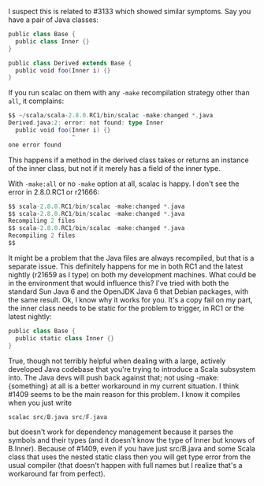 I suspect this is related to #3133 which showed similar symptoms.  Say you have a pair of Java classes:
```scala
public class Base {
  public class Inner {}
}

public class Derived extends Base {
  public void foo(Inner i) {}
}
```
If you run scalac on them with any `-make` recompilation strategy other than `all`, it complains:
```scala
$$ ~/scala/scala-2.8.0.RC1/bin/scalac -make:changed *.java
Derived.java:2: error: not found: type Inner
  public void foo(Inner i) {}
                  ^
one error found
```
This happens if a method in the derived class takes or returns an instance of the inner class, but not if it merely has a field of the inner type.

With `-make:all` or no `-make` option at all, scalac is happy.
I don't see the error in 2.8.0.RC1 or r21666:
```scala
$$ scala-2.8.0.RC1/bin/scalac -make:changed *.java
$$ scala-2.8.0.RC1/bin/scalac -make:changed *.java
Recompiling 2 files
$$ scala-2.8.0.RC1/bin/scalac -make:changed *.java
Recompiling 2 files
$$
```

It might be a problem that the Java files are always recompiled, but that is a separate issue.
This definitely happens for me in both RC1 and the latest nightly (r21659 as I type) on both my development machines.  What could be in the environment that would influence this?  I've tried with both the standard Sun Java 6 and the OpenJDK Java 6 that Debian packages, with the same result.
Ok, I know why it works for you.  It's a copy fail on my part, the inner class needs to be static for the problem to trigger, in RC1 or the latest nightly:
```scala
public class Base {
  public static class Inner {}
}
```
True, though not terribly helpful when dealing with a large, actively developed Java codebase that you're trying to introduce a Scala subsystem into.  The Java devs will push back against that; not using -make:{something} at all is a better workaround in my current situation.
I think #1409 seems to be the main reason for this problem. I know it compiles when you just write
```scala
scalac src/B.java src/F.java
```

but doesn't work for dependency management because it parses the symbols and their types (and it doesn't know the type of Inner but knows of B.Inner). Because of #1409, even if you have just src/B.java and some Scala class that uses the nested static class then you will get type error from the usual compiler (that doesn't happen with full names but I realize that's a workaround far from perfect). 
